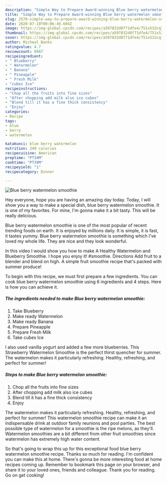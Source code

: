 ```yaml
---
description: "Simple Way to Prepare Award-winning Blue berry watermelon smoothie"
title: "Simple Way to Prepare Award-winning Blue berry watermelon smoothie"
slug: 2578-simple-way-to-prepare-award-winning-blue-berry-watermelon-smoothie
date: 2020-07-10T00:06:49.694Z
image: https://img-global.cpcdn.com/recipes/a597832d8f71dfe4/751x532cq70/blue-berry-watermelon-smoothie-recipe-main-photo.jpg
thumbnail: https://img-global.cpcdn.com/recipes/a597832d8f71dfe4/751x532cq70/blue-berry-watermelon-smoothie-recipe-main-photo.jpg
cover: https://img-global.cpcdn.com/recipes/a597832d8f71dfe4/751x532cq70/blue-berry-watermelon-smoothie-recipe-main-photo.jpg
author: Micheal Banks
ratingvalue: 4.7
reviewcount: 8987
recipeingredient:
- " Blueberry"
- " Watermelon"
- " Banana"
- " Pineapple"
- " Fresh Milk"
- "cubes Ice"
recipeinstructions:
- "Chop all the fruits into fine sizes"
- "After chopping add milk also ice cubes"
- "Blend till it has a fine thick consistency"
- "Enjoy"
categories:
- Recipe
tags:
- blue
- berry
- watermelon

katakunci: blue berry watermelon 
nutrition: 249 calories
recipecuisine: American
preptime: "PT34M"
cooktime: "PT39M"
recipeyield: "1"
recipecategory: Dinner

---
```



![Blue berry watermelon smoothie](https://img-global.cpcdn.com/recipes/a597832d8f71dfe4/751x532cq70/blue-berry-watermelon-smoothie-recipe-main-photo.jpg)

Hey everyone, hope you are having an amazing day today. Today, I will show you a way to make a special dish, blue berry watermelon smoothie. It is one of my favorites. For mine, I'm gonna make it a bit tasty. This will be really delicious.

Blue berry watermelon smoothie is one of the most popular of recent trending foods on earth. It is enjoyed by millions daily. It is simple, it is fast, it tastes yummy. Blue berry watermelon smoothie is something which I've loved my whole life. They are nice and they look wonderful.

In this video I would show you how to make A Healthy Watermelon and Blueberry Smoothie. I hope you enjoy it! #smoothie. Directions Add fruit to a blender and blend on high. A simple fruit smoothie recipe that&#39;s packed with summer produce!


To begin with this recipe, we must first prepare a few ingredients. You can cook blue berry watermelon smoothie using 6 ingredients and 4 steps. Here is how you can achieve it.

<!--inarticleads1-->

##### The ingredients needed to make Blue berry watermelon smoothie:

1. Take  Blueberry
1. Make ready  Watermelon
1. Make ready  Banana
1. Prepare  Pineapple
1. Prepare  Fresh Milk
1. Take cubes Ice


I also used vanilla yogurt and added a few more blueberries. This Strawberry Watermelon Smoothie is the perfect thirst quencher for summer. The watermelon makes it particularly refreshing. Healthy, refreshing, and perfect for summer! 

<!--inarticleads2-->

##### Steps to make Blue berry watermelon smoothie:

1. Chop all the fruits into fine sizes
1. After chopping add milk also ice cubes
1. Blend till it has a fine thick consistency
1. Enjoy


The watermelon makes it particularly refreshing. Healthy, refreshing, and perfect for summer! This watermelon smoothie recipe can make it an indispensable drink at outdoor family reunions and pool parties. The best possible type of watermelon for a smoothie is the ripe melons, as they&#39;ll. Watermelon smoothies are a bit different from other fruit smoothies since watermelon has extremely high water content. 

So that's going to wrap this up for this exceptional food blue berry watermelon smoothie recipe. Thanks so much for reading. I'm confident you can make this at home. There's gonna be more interesting food at home recipes coming up. Remember to bookmark this page on your browser, and share it to your loved ones, friends and colleague. Thank you for reading. Go on get cooking!
